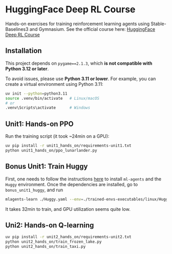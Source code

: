 # HuggingFace Deep RL Course

Hands-on exercises for training reinforcement learning agents using Stable-Baselines3 and Gymnasium. See the official course here: [HuggingFace Deep RL Course](https://huggingface.co/learn/deep-rl-course/en/unit0/introduction)

## Installation

This project depends on `pygame==2.1.3`, which **is not compatible with Python 3.12 or later**.  

To avoid issues, please use **Python 3.11 or lower**. For example, you can create a virtual environment using Python 3.11:

```bash
uv init --python=python3.11
source .venv/bin/activate   # Linux/macOS
# or
.venv\Scripts\activate      # Windows
```

## Unit1: Hands-on PPO
Run the training script (it took ~24min on a GPU):
```bash
uv pip install -r unit1_hands_on/requirements-unit1.txt
python unit1_hands_on/ppo_lunarlander.py
```

## Bonus Unit1: Train Huggy
First, one needs to follow the instructions [here](https://huggingface.co/learn/deep-rl-course/en/unitbonus1/train) to install `ml-agents` and the `Huggy` environment. Once the dependencies are installed, 
go to `bonus_unit1_huggy`, and run
```bash
mlagents-learn ./Huggy.yaml --env=./trained-envs-executables/linux/Huggy/Huggy --run-id="Huggy" --no-graphics
```
It takes 32min to train, and GPU utilization seems quite low.

## Uni2: Hands-on Q-learning
```bash
uv pip install -r unit2_hands_on/requirements-unit2.txt
python unit2_hands_on/train_frozen_lake.py
python unit2_hands_on/train_taxi.py
```